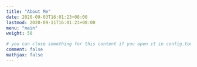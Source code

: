 ```yaml
---
title: "About Me"
date: 2020-09-03T16:01:23+08:00
lastmod: 2020-09-11T16:01:23+08:00
menu: "main"
weight: 50

# you can close something for this content if you open it in config.toml.
comment: false
mathjax: false
---
```


